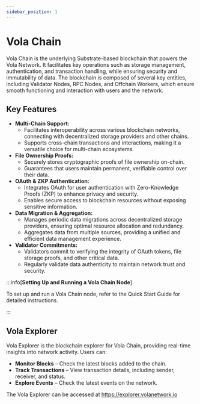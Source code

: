 ```yaml
---
sidebar_position: 1
---
```


# Vola Chain

Vola Chain is the underlying Substrate-based blockchain that powers the Vola Network. It facilitates key operations such as storage management, authentication, and transaction handling, while ensuring security and immutability of data. The blockchain is composed of several key entities, including Validator Nodes, RPC Nodes, and Offchain Workers, which ensure smooth functioning and interaction with users and the network.

## Key Features

- **Multi-Chain Support:**
  - Facilitates interoperability across various blockchain networks, connecting with decentralized storage providers and other chains.
  - Supports cross-chain transactions and interactions, making it a versatile choice for multi-chain ecosystems.
- **File Ownership Proofs:**
  - Securely stores cryptographic proofs of file ownership on-chain.
  - Guarantees that users maintain permanent, verifiable control over their data.
- **OAuth & ZKP Authentication:**
  - Integrates OAuth for user authentication with Zero-Knowledge Proofs (ZKP) to enhance privacy and security.
  - Enables secure access to blockchain resources without exposing sensitive information.
- **Data Migration & Aggregation:**
  - Manages periodic data migrations across decentralized storage providers, ensuring optimal resource allocation and redundancy.
  - Aggregates data from multiple sources, providing a unified and efficient data management experience.
- **Validator Commitments:**
  - Validators commit to verifying the integrity of OAuth tokens, file storage proofs, and other critical data.
  - Regularly validate data authenticity to maintain network trust and security.

:::info[**Setting Up and Running a Vola Chain Node**]

To set up and run a Vola Chain node, refer to the Quick Start Guide for detailed instructions.

:::

## Vola Explorer

Vola Explorer is the blockchain explorer for Vola Chain, providing real-time insights into network activity. Users can:

- **Monitor Blocks** – Check the latest blocks added to the chain.
- **Track Transactions** – View transaction details, including sender, receiver, and status.
- **Explore Events** – Check the latest events on the network.

The Vola Explorer can be accessed at https://explorer.volanetwork.io
